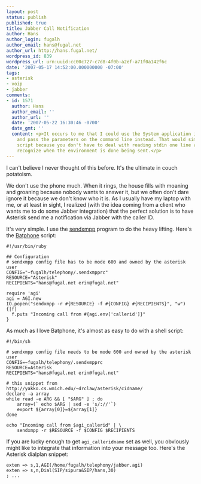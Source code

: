 ```yaml
---
layout: post
status: publish
published: true
title: Jabber Call Notification
author: Hans
author_login: fugalh
author_email: hans@fugal.net
author_url: http://hans.fugal.net/
wordpress_id: 839
wordpress_url: urn:uuid:cc00c727-c7d8-4f0b-a2ef-a71f0a142f6c
date: '2007-05-17 14:52:00.000000000 -07:00'
tags:
- asterisk
- voip
- jabber
comments:
- id: 1571
  author: Hans
  author_email: ''
  author_url: ''
  date: '2007-05-22 16:30:46 -0700'
  date_gmt: ''
  content: <p>It occurs to me that I could use the System application instead of AGI,
    and pass the parameters on the command line instead. That would simplify the shell
    script because you don't have to deal with reading stdin one line at a time and
    recognize when the environment is done being sent.</p>
---
```

<p>I can't believe I never thought of this before. It's the ultimate in couch potatoism.</p>

<p>We don't use the phone much. When it rings, the house fills with moaning and groaning because nobody wants to answer it, but we often don't dare ignore it because we don't know who it is. As I usually have my laptop with me, or at least in sight, I realized (with the idea coming from a client who wants me to do some Jabber integration) that the perfect solution is to have Asterisk send me a notification via Jabber with the caller ID.</p>

<p>It's very simple. I use the <a href="http://sendxmpp.platon.sk/">sendxmpp</a> program to
do the heavy lifting. Here's the
<a href="http://hans.fugal.net/src/batphone/doc">Batphone</a> script:</p>

<pre><code>#!/usr/bin/ruby

## Configuration
# sendxmpp config file has to be mode 600 and owned by the asterisk user
CONFIG="~fugalh/telephony/.sendxmpprc"
RESOURCE="Asterisk"
RECIPIENTS="hans@fugal.net erin@fugal.net"

require 'agi'
agi = AGI.new
IO.popen("sendxmpp -r #{RESOURCE} -f #{CONFIG} #{RECIPIENTS}", "w") {|f|
  f.puts "Incoming call from #{agi.env['callerid']}"
}
</code></pre>

<p>As much as I love Batphone, it's almost as easy to do with a shell script:</p>

<pre><code>#!/bin/sh

# sendxmpp config file needs to be mode 600 and owned by the asterisk user
CONFIG=~fugalh/telephony/.sendxmpprc
RESOURCE=Asterisk
RECIPIENTS="hans@fugal.net erin@fugal.net"

# this snippet from http://yakko.cs.wmich.edu/~drclaw/asterisk/cidname/
declare -a array
while read -e ARG &amp;&amp; [ "$ARG" ] ; do
    array=(` echo $ARG | sed -e 's/://'`)
    export ${array[0]}=${array[1]}
done

echo "Incoming call from $agi_callerid" | \
    sendxmpp -r $RESOURCE -f $CONFIG $RECIPIENTS
</code></pre>

<p>If you are lucky enough to get <code>agi_calleridname</code> set as well, you obviously
might like to integrate that information into your message too. Here's the Asterisk dialplan snippet:</p>

<pre><code>exten =&gt; s,1,AGI(/home/fugalh/telephony/jabber.agi)
exten =&gt; s,n,Dial(SIP/sipura&amp;SIP/hans,30)
; ...
</code></pre>
